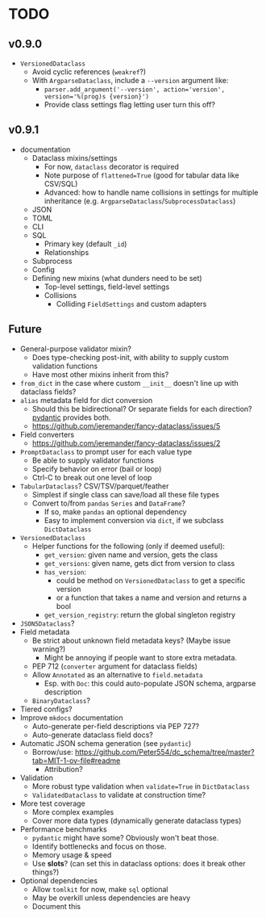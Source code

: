 <!-- markdownlint-disable MD034 -->

# TODO

## v0.9.0

- `VersionedDataclass`
  - Avoid cyclic references (`weakref`?)
  - With `ArgparseDataclass`, include a `--version` argument like:
    - `parser.add_argument('--version', action='version', version='%(prog)s {version}')`
    - Provide class settings flag letting user turn this off?

## v0.9.1

- documentation
  - Dataclass mixins/settings
    - For now, `dataclass` decorator is required
    - Note purpose of `flattened=True` (good for tabular data like CSV/SQL)
    - Advanced: how to handle name collisions in settings for multiple inheritance (e.g. `ArgparseDataclass`/`SubprocessDataclass`)
  - JSON
  - TOML
  - CLI
  - SQL
    - Primary key (default `_id`)
    - Relationships
  - Subprocess
  - Config
  - Defining new mixins (what dunders need to be set)
    - Top-level settings, field-level settings
    - Collisions
      - Colliding `FieldSettings` and custom adapters

## Future

- General-purpose validator mixin?
  - Does type-checking post-init, with ability to supply custom validation functions
  - Have most other mixins inherit from this?
- `from_dict` in the case where custom `__init__` doesn't line up with dataclass fields?
- `alias` metadata field for dict conversion
  - Should this be bidirectional? Or separate fields for each direction? [pydantic](https://docs.pydantic.dev/latest/concepts/alias/) provides both.
  - https://github.com/jeremander/fancy-dataclass/issues/5
- Field converters
  - https://github.com/jeremander/fancy-dataclass/issues/2
- `PromptDataclass` to prompt user for each value type
  - Be able to supply validator functions
  - Specify behavior on error (bail or loop)
  - Ctrl-C to break out one level of loop
- `TabularDataclass`? CSV/TSV/parquet/feather
  - Simplest if single class can save/load all these file types
  - Convert to/from `pandas` `Series` and `DataFrame`?
    - If so, make `pandas` an optional dependency
    - Easy to implement conversion via `dict`, if we subclass `DictDataclass`
- `VersionedDataclass`
  - Helper functions for the following (only if deemed useful):
    - `get_version`: given name and version, gets the class
    - `get_versions`: given name, gets dict from version to class
    - `has_version`:
      - could be method on `VersionedDataclass` to get a specific version
      - or a function that takes a name and version and returns a bool
    - `get_version_registry`: return the global singleton registry
- `JSON5Dataclass`?
- Field metadata
  - Be strict about unknown field metadata keys? (Maybe issue warning?)
    - Might be annoying if people want to store extra metadata.
  - PEP 712 (`converter` argument for dataclass fields)
  - Allow `Annotated` as an alternative to `field.metadata`
    - Esp. with `Doc`: this could auto-populate JSON schema, argparse description
  - `BinaryDataclass`?
- Tiered configs?
- Improve `mkdocs` documentation
  - Auto-generate per-field descriptions via PEP 727?
  - Auto-generate dataclass field docs?
- Automatic JSON schema generation (see `pydantic`)
  - Borrow/use: https://github.com/Peter554/dc_schema/tree/master?tab=MIT-1-ov-file#readme
    - Attribution?
- Validation
  - More robust type validation when `validate=True` in `DictDataclass`
  - `ValidatedDataclass` to validate at construction time?
- More test coverage
  - More complex examples
  - Cover more data types (dynamically generate dataclass types)
- Performance benchmarks
  - `pydantic` might have some? Obviously won't beat those.
  - Identify bottlenecks and focus on those.
  - Memory usage & speed
  - Use __slots__? (can set this in dataclass options: does it break other things?)
- Optional dependencies
  - Allow `tomlkit` for now, make `sql` optional
  - May be overkill unless dependencies are heavy
  - Document this
